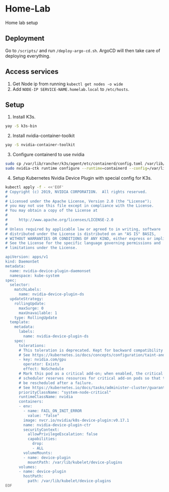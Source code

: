 # Home-Lab
Home lab setup

## Deployment
Go to `/scripts/` and run `/deploy-argo-cd.sh`.
ArgoCD will then take care of deploying everything.

## Access services
1. Get Node ip from running `kubectl get nodes -o wide`
2. Add `NODE-IP SERVICE-NAME.homelab.local` to `/etc/hosts`.

## Setup
1. Install K3s.
```bash
yay -S k3s-bin
```
2. Install nvidia-container-toolkit
```bash
yay -S nvidia-container-toolkit
```
3. Configure containerd to use nvidia
```bash
sudo cp /var/lib/rancher/k3s/agent/etc/containerd/config.toml /var/lib/rancher/k3s/agent/etc/containerd/config.toml.tmpl    # First take a copy of current config.toml
sudo nvidia-ctk runtime configure --runtime=containerd --config=/var/lib/rancher/k3s/agent/etc/containerd/config.toml.tmpl  # Add nvidia config
```
4. Setup Kubernetes Nvidia Device Plugin with special config for K3s.
```bash
kubectl apply -f - <<'EOF'
# Copyright (c) 2019, NVIDIA CORPORATION.  All rights reserved.
#
# Licensed under the Apache License, Version 2.0 (the "License");
# you may not use this file except in compliance with the License.
# You may obtain a copy of the License at
#
#     http://www.apache.org/licenses/LICENSE-2.0
#
# Unless required by applicable law or agreed to in writing, software
# distributed under the License is distributed on an "AS IS" BASIS,
# WITHOUT WARRANTIES OR CONDITIONS OF ANY KIND, either express or implied.
# See the License for the specific language governing permissions and
# limitations under the License.

apiVersion: apps/v1
kind: DaemonSet
metadata:
  name: nvidia-device-plugin-daemonset
  namespace: kube-system
spec:
  selector:
    matchLabels:
      name: nvidia-device-plugin-ds
  updateStrategy:
    rollingUpdate:
      maxSurge: 0
      maxUnavailable: 1
    type: RollingUpdate
  template:
    metadata:
      labels:
        name: nvidia-device-plugin-ds
    spec:
      tolerations:
      # This toleration is deprecated. Kept for backward compatibility
      # See https://kubernetes.io/docs/concepts/configuration/taint-and-toleration/
      - key: nvidia.com/gpu
        operator: Exists
        effect: NoSchedule
      # Mark this pod as a critical add-on; when enabled, the critical add-on
      # scheduler reserves resources for critical add-on pods so that they can
      # be rescheduled after a failure.
      # See https://kubernetes.io/docs/tasks/administer-cluster/guaranteed-scheduling-critical-addon-pods/
      priorityClassName: "system-node-critical"
      runtimeClassName: nvidia
      containers:
      - env:
        - name: FAIL_ON_INIT_ERROR
          value: "false"
        image: nvcr.io/nvidia/k8s-device-plugin:v0.17.1
        name: nvidia-device-plugin-ctr
        securityContext:
          allowPrivilegeEscalation: false
          capabilities:
            drop:
            - ALL
        volumeMounts:
        - name: device-plugin
          mountPath: /var/lib/kubelet/device-plugins
      volumes:
      - name: device-plugin
        hostPath:
          path: /var/lib/kubelet/device-plugins
EOF
```
